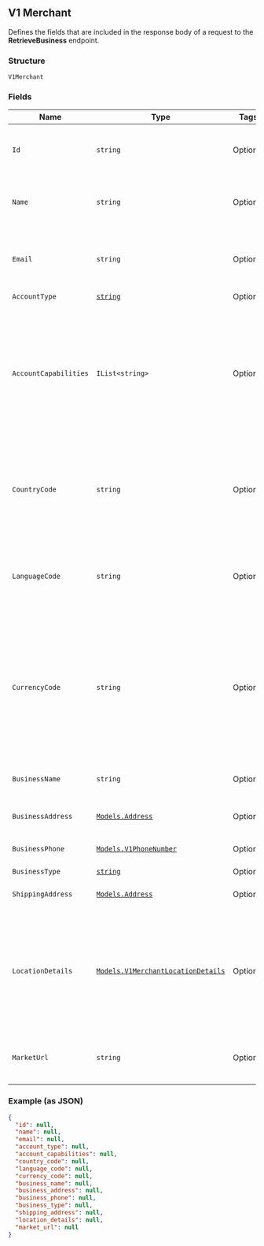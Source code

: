 ## V1 Merchant

Defines the fields that are included in the response body of
a request to the **RetrieveBusiness** endpoint.

### Structure

`V1Merchant`

### Fields

| Name | Type | Tags | Description |
|  --- | --- | --- | --- |
| `Id` | `string` | Optional | The merchant account's unique identifier. |
| `Name` | `string` | Optional | The name associated with the merchant account. |
| `Email` | `string` | Optional | The email address associated with the merchant account. |
| `AccountType` | [`string`](/doc/models/v1-merchant-account-type.md) | Optional | - |
| `AccountCapabilities` | `IList<string>` | Optional | Capabilities that are enabled for the merchant's Square account. Capabilities that are not listed in this array are not enabled for the account. |
| `CountryCode` | `string` | Optional | The country associated with the merchant account, in ISO 3166-1-alpha-2 format. |
| `LanguageCode` | `string` | Optional | The language associated with the merchant account, in BCP 47 format. |
| `CurrencyCode` | `string` | Optional | The currency associated with the merchant account, in ISO 4217 format. For example, the currency code for US dollars is USD. |
| `BusinessName` | `string` | Optional | The name of the merchant's business. |
| `BusinessAddress` | [`Models.Address`](/doc/models/address.md) | Optional | Represents a physical address. |
| `BusinessPhone` | [`Models.V1PhoneNumber`](/doc/models/v1-phone-number.md) | Optional | Represents a phone number. |
| `BusinessType` | [`string`](/doc/models/v1-merchant-business-type.md) | Optional | - |
| `ShippingAddress` | [`Models.Address`](/doc/models/address.md) | Optional | Represents a physical address. |
| `LocationDetails` | [`Models.V1MerchantLocationDetails`](/doc/models/v1-merchant-location-details.md) | Optional | Additional information for a single-location account specified by its associated business account, if it has one. |
| `MarketUrl` | `string` | Optional | The URL of the merchant's online store. |

### Example (as JSON)

```json
{
  "id": null,
  "name": null,
  "email": null,
  "account_type": null,
  "account_capabilities": null,
  "country_code": null,
  "language_code": null,
  "currency_code": null,
  "business_name": null,
  "business_address": null,
  "business_phone": null,
  "business_type": null,
  "shipping_address": null,
  "location_details": null,
  "market_url": null
}
```

